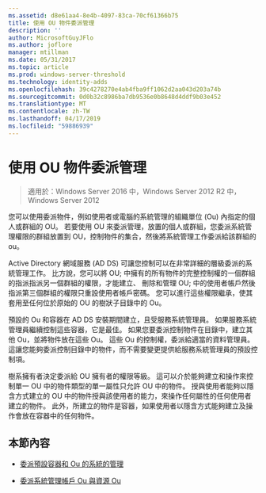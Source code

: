```yaml
---
ms.assetid: d8e61aa4-8e4b-4097-83ca-70cf61366b75
title: 使用 OU 物件委派管理
description: ''
author: MicrosoftGuyJFlo
ms.author: joflore
manager: mtillman
ms.date: 05/31/2017
ms.topic: article
ms.prod: windows-server-threshold
ms.technology: identity-adds
ms.openlocfilehash: 39c4278270e4ab4fba9ff1062d2aa043d203a74b
ms.sourcegitcommit: 0d0b32c8986ba7db9536e0b8648d4ddf9b03e452
ms.translationtype: MT
ms.contentlocale: zh-TW
ms.lasthandoff: 04/17/2019
ms.locfileid: "59886939"
---
```

# <a name="delegating-administration-by-using-ou-objects"></a>使用 OU 物件委派管理

>適用於：Windows Server 2016 中，Windows Server 2012 R2 中，Windows Server 2012

您可以使用委派物件，例如使用者或電腦的系統管理的組織單位 (Ou) 內指定的個人或群組的 OU。 若要使用 OU 來委派管理，放置的個人或群組，您委派系統管理權限的群組放置到 OU，控制物件的集合，然後將系統管理工作委派給該群組的 ou。  
  
Active Directory 網域服務 (AD DS) 可讓您控制可以在非常詳細的層級委派的系統管理工作。 比方說，您可以將 OU; 中擁有的所有物件的完整控制權的一個群組的指派指派另一個群組的權限，才能建立、 刪除和管理 OU; 中的使用者帳戶然後指派第三個群組的權限只重設使用者帳戶密碼。 您可以進行這些權限繼承，使其套用至任何位於原始的 OU 的樹狀子目錄中的 Ou。  
  
預設的 Ou 和容器在 AD DS 安裝期間建立，且受服務系統管理員。 如果服務系統管理員繼續控制這些容器，它是最佳。 如果您要委派控制物件在目錄中，建立其他 Ou，並將物件放在這些 Ou。 這些 Ou 的控制權，委派給適當的資料管理員。 這讓您能夠委派控制目錄中的物件，而不需要變更提供給服務系統管理員的預設控制項。  
  
樹系擁有者決定委派給 OU 擁有者的權限等級。 這可以介於能夠建立和操作來控制單一 OU 中的物件類型的單一屬性只允許 OU 中的物件。 授與使用者能夠以隱含方式建立的 OU 中的物件授與該使用者的能力，來操作任何屬性的任何使用者建立的物件。 此外，所建立的物件是容器，如果使用者以隱含方式能夠建立及操作會放在容器中的任何物件。  
  
## <a name="in-this-section"></a>本節內容  
  
-   [委派預設容器和 Ou 的系統的管理](../../ad-ds/plan/Delegating-Administration-of-Default-Containers-and-OUs.md)  
  
-   [委派系統管理帳戶 Ou 與資源 Ou](../../ad-ds/plan/Delegating-Administration-of-Account-OUs-and-Resource-OUs.md)  
  


